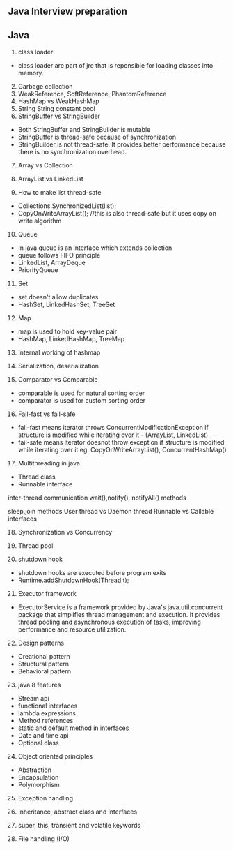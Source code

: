Java Interview preparation
------------------------------
Java
-------
1. class loader
 - class loader are part of jre that is reponsible for loading classes into memory.

2. Garbage collection 
3. WeakReference, SoftReference, PhantomReference
4. HashMap vs WeakHashMap
5. String
 String constant pool
6. StringBuffer vs StringBuilder
 - Both StringBuffer and StringBuilder is mutable
 - StringBuffer is thread-safe because of synchronization
 - StringBuilder is not thread-safe. It provides better performance because there is no synchronization overhead.

7. Array vs Collection
8. ArrayList vs LinkedList

9. How to make list thread-safe
 - Collections.SynchronizedList(list);
 - CopyOnWriteArrayList(); //this is also thread-safe but it uses copy on write algorithm 

10. Queue
 - In java queue is an interface which extends collection
 - queue follows FIFO principle
 - LinkedList, ArrayDeque
 - PriorityQueue

11. Set 
 - set doesn't allow duplicates
 - HashSet, LinkedHashSet, TreeSet

12. Map
 - map is used to hold key-value pair
 - HashMap, LinkedHashMap, TreeMap

13. Internal working of hashmap
14. Serialization, deserialization

15. Comparator vs Comparable
 - comparable is used for natural sorting order
 - comparator is used for custom sorting order

16. Fail-fast vs fail-safe
 - fail-fast means iterator throws ConcurrentModificationException 
 if structure is modified while iterating over it - (ArrayList, LinkedList)
 - fail-safe means iterator doesnot throw exception if structure is modified while iterating over it
 eg: CopyOnWriteArrayList(), ConcurrentHashMap()

17. Multithreading in java
 - Thread class
 - Runnable interface

 inter-thread communication
 wait(),notify(), notifyAll() methods
 
 sleep,join methods
 User thread vs Daemon thread
 Runnable vs Callable interfaces

18. Synchronization vs Concurrency
19. Thread pool

20. shutdown hook
 - shutdown hooks are executed before program exits
 - Runtime.addShutdownHook(Thread t);

21. Executor framework
 - ExecutorService is a framework provided by Java's 
 java.util.concurrent package that simplifies thread management and execution. It provides 
 thread pooling and asynchronous execution of tasks, improving performance and resource utilization.

22. Design patterns
 - Creational pattern
 - Structural pattern
 - Behavioral pattern


23. java 8 features
 - Stream api 
 - functional interfaces
 - lambda expressions
 - Method references
 - static and default method in interfaces
 - Date and time api
 - Optional class

24. Object oriented principles
 - Abstraction
 - Encapsulation
 - Polymorphism

25. Exception handling

26. Inheritance, abstract class and interfaces 
27. super, this, transient and volatile keywords
28. File handling (I/O)
